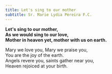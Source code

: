 ```yaml
---
title: Let's sing to our mother
subtitle: Sr. Marie Lydia Pereira F.C.
---
```


**Let's sing to our mother,   
As we would sing to our love,   
Mother in heaven yet, mother with us on earth.**

Mary we love you, Mary we praise you,   
You are the joy of the earth.   
Angels revere you, saints gather near you,   
Heaven rejoiced at your birth.
